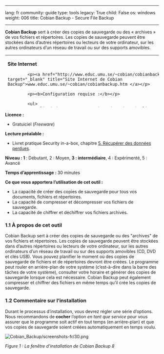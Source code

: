 

---

lang: fr
community: guide
type: tools
legacy: True
child: False
os: windows
weight: 006
title: Cobian Backup - Secure File Backup

---

<p><b>Cobian Backup</b> sert à créer des copies de sauvegarde ou des «&nbsp;archives&nbsp;» de vos fichiers et répertoires. Les copies de sauvegarde peuvent être stockées dans d’autres répertoires ou lecteurs de votre ordinateur, sur les autres ordinateurs d’un réseau de travail ou sur des supports amovibles.</p>

<table border="0" cellpadding="3" height="170" width="585">
	<tbody>
		<tr>
			<td valign="top">
			<p><b>Site Internet</b></p>

			<p><a href="http://www.educ.umu.se/~cobian/cobianbackup.htm" target="_blank" title="Site Internet de Cobian Backup">www.educ.umu.se/~cobian/cobianbackup.htm </a></p>

			<p><b>Configuration requise :</b></p>

			<ul>
				<li>Windows NT/2000/XP/Vista (version 8)</li>
				<li>Windows 95, 98, ME sont compatibles avec la <a href="/sites/securitybkp.ngoinabox.org/security/files/cobian/Cb7Setup.exe" target="_blank" title="Download Cobian Backup 7">version 7</a> de Cobian Backup</li>
			</ul>

			<p><b>Version utilisée pour rédiger ce guide :</b></p>

			<ul>
				<li>8.4.0.202</li>
			</ul>
			</td>
			<td valign="top">
			<p><b>Pour installer Cobian</b></p>

			<ul>
				<li><i>Lisez la courte introduction des <a href="/handsonguides">Guides pratiques</a></i></li>
				<li><i><b>Cliquez sur l'icône ci-dessous</b> et 'Ouvrez' ou 'Exécutez' l'assistant d'installation. Si nécessaire, sauvegardez d'abord l'exécutable sur votre ordinateur, puis double-cliquez sur l'icône pour lancer l'assistant.</i></li>
				<li><i>Lisez attentivement la 'Notice d'installation' avant de continuer.</i></li>
				<li><i>Si vous avez sauvegardé l'exécutable sur votre ordinateur, vous pouvez le supprimer après l'installation.</i></li>
			</ul>
			<b>Cobian</b>:

			<div align="left"><a href="/sites/securitybkp.ngoinabox.org/security/files/cobian/cbSetup8.exe" target="_blank" title="Télécharger Cobian Backup 8"><img align="bottom" height="55" src="/sites/securitybkp.ngoinabox.org/files/u12/cobian.png" width="50" /></a></div>
			</td>
		</tr>
	</tbody>
</table>

<p><b>Licence :</b></p>

<ul>
	<li>Gratuiciel (<i>Freeware</i>)</li>
</ul>

<p><b>Lecture préalable :</b></p>

<ul>
	<li>Livret pratique Security in-a-box, chapitre <a href="/chapter-5" target="_blank" title="5. Récupérer des données perdues">5. Récupérer des données perdues</a>.</li>
</ul>

<p><b>Niveau : 1 </b> : Débutant, 2 : Moyen, <b>3 : intermédiaire</b>, 4 : Expérimenté, 5 : Avancé</p>

<p><b>Temps d’apprentissage :</b> 30 minutes</p>

<p><b>Ce que vous apportera l’utilisation de cet outil :</b></p>

<ul>
	<li>La capacité de créer des copies de sauvegarde pour tous vos documents, fichiers et répertoires.</li>
	<li>La capacité de compresser et décompresser vos fichiers de sauvegarde.</li>
	<li>La capacité de chiffrer et déchiffrer vos fichiers archivés.</li>
</ul>

<h3 id="a1.1Àproposdecetoutil">1.1 À propos de cet outil</h3>

<p>Cobian Backup sert à créer des copies de sauvegarde ou des "archives" de vos fichiers et répertoires. Les copies de sauvegarde peuvent être stockées dans d’autres répertoires ou lecteurs de votre ordinateur, sur les autres ordinateurs d’un réseau de travail ou sur des supports amovibles (CD, DVD et clés USB). Vous pouvez planifier le moment où des copies de sauvegarde de fichiers et de répertoires devront être créées. Le programme peut rouler en arrière-plan de votre système (c’est-à-dire dans la barre des tâches de votre système), consulter votre horaire et générer des copies de sauvegarde lorsque cela est nécessaire. Cobian Backup peut également compresser et chiffrer des fichiers en même temps qu’il crée les copies de sauvegarde.</p>

<h3 id="a1.2Commentairesurlinstallation">1.2 Commentaire sur l’installation</h3>

<p>Durant le processus d’installation, vous devrez régler une série d’options. Nous recommandons de <b>cocher</b> l’option <i>en tant que service</i> pour vous assurer que le programme soit actif en tout temps (en arrière-plan) et que vos copies de sauvegarde soient créées automatiquement en temps voulu.</p>

<p><img alt="Cobian_Backup/screenshots-fr/30.png" src="/sites/securitybkp.ngoinabox.org/files/u5/cobian-fr/30.png" title="Cobian_Backup/screenshots-fr/30.png" /></p>

<p><i>Figure 1 : La fenêtre d’installation de Cobian Backup 8</i></p>



